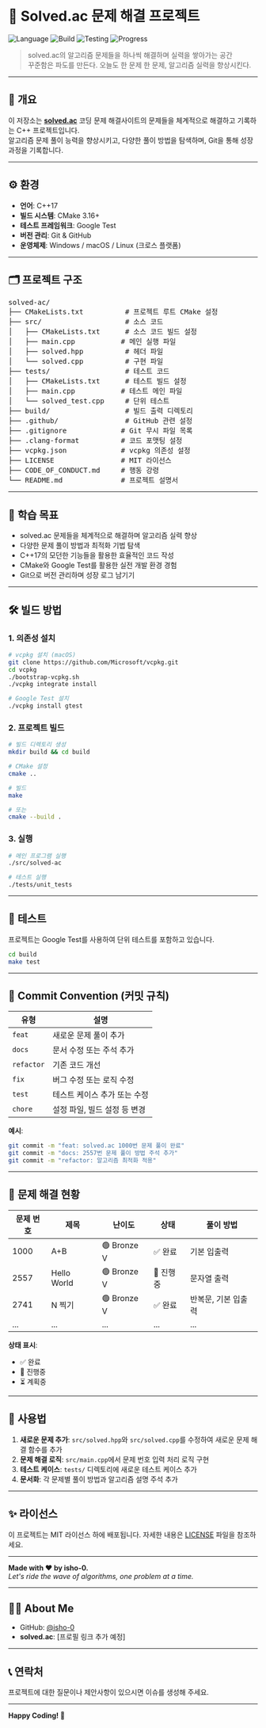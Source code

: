 # 🌊 Solved.ac 문제 해결 프로젝트

![Language](https://img.shields.io/badge/language-C++-blue?logo=c%2B%2B)
![Build](https://img.shields.io/badge/build-CMake-orange?logo=cmake)
![Testing](https://img.shields.io/badge/testing-GoogleTest-green?logo=google)
![Progress](https://img.shields.io/badge/status-solving-informational)

> solved.ac의 알고리즘 문제들을 하나씩 해결하며 실력을 쌓아가는 공간  
> 꾸준함은 파도를 만든다. 오늘도 한 문제 한 문제, 알고리즘 실력을 향상시킨다.

---

## 🧭 개요

이 저장소는 [**solved.ac**](https://solved.ac) 코딩 문제 해결사이트의 문제들을 체계적으로 해결하고 기록하는 C++ 프로젝트입니다.  
알고리즘 문제 풀이 능력을 향상시키고, 다양한 풀이 방법을 탐색하며, Git을 통해 성장 과정을 기록합니다.

---

## ⚙️ 환경

- **언어**: C++17
- **빌드 시스템**: CMake 3.16+
- **테스트 프레임워크**: Google Test
- **버전 관리**: Git & GitHub
- **운영체제**: Windows / macOS / Linux (크로스 플랫폼)

---

## 🗂️ 프로젝트 구조

<pre>
solved-ac/
├── CMakeLists.txt          # 프로젝트 루트 CMake 설정
├── src/                    # 소스 코드
│   ├── CMakeLists.txt      # 소스 코드 빌드 설정
│   ├── main.cpp           # 메인 실행 파일
│   ├── solved.hpp          # 헤더 파일
│   └── solved.cpp          # 구현 파일
├── tests/                  # 테스트 코드
│   ├── CMakeLists.txt      # 테스트 빌드 설정
│   ├── main.cpp           # 테스트 메인 파일
│   └── solved_test.cpp     # 단위 테스트
├── build/                  # 빌드 출력 디렉토리
├── .github/                # GitHub 관련 설정
├── .gitignore             # Git 무시 파일 목록
├── .clang-format          # 코드 포맷팅 설정
├── vcpkg.json             # vcpkg 의존성 설정
├── LICENSE                # MIT 라이선스
├── CODE_OF_CONDUCT.md     # 행동 강령
└── README.md              # 프로젝트 설명서
</pre>

---

## 📌 학습 목표

- solved.ac 문제들을 체계적으로 해결하며 알고리즘 실력 향상
- 다양한 문제 풀이 방법과 최적화 기법 탐색
- C++17의 모던한 기능들을 활용한 효율적인 코드 작성
- CMake와 Google Test를 활용한 실전 개발 환경 경험
- Git으로 버전 관리하며 성장 로그 남기기

---

## 🛠️ 빌드 방법

### 1. 의존성 설치

```bash
# vcpkg 설치 (macOS)
git clone https://github.com/Microsoft/vcpkg.git
cd vcpkg
./bootstrap-vcpkg.sh
./vcpkg integrate install

# Google Test 설치
./vcpkg install gtest
```

### 2. 프로젝트 빌드

```bash
# 빌드 디렉토리 생성
mkdir build && cd build

# CMake 설정
cmake ..

# 빌드
make

# 또는
cmake --build .
```

### 3. 실행

```bash
# 메인 프로그램 실행
./src/solved-ac

# 테스트 실행
./tests/unit_tests
```

---

## 🧪 테스트

프로젝트는 Google Test를 사용하여 단위 테스트를 포함하고 있습니다.

```bash
cd build
make test
```

---

## 🌊 Commit Convention (커밋 규칙)

| 유형 | 설명 |
|------|------|
| `feat` | 새로운 문제 풀이 추가 |
| `docs` | 문서 수정 또는 주석 추가 |
| `refactor` | 기존 코드 개선 |
| `fix` | 버그 수정 또는 로직 수정 |
| `test` | 테스트 케이스 추가 또는 수정 |
| `chore` | 설정 파일, 빌드 설정 등 변경 |

**예시**:

```bash
git commit -m "feat: solved.ac 1000번 문제 풀이 완료"
git commit -m "docs: 2557번 문제 풀이 방법 주석 추가"
git commit -m "refactor: 알고리즘 최적화 적용"
```

---

## 📖 문제 해결 현황

| 문제 번호 | 제목 | 난이도 | 상태 | 풀이 방법 |
|-----------|------|--------|------|-----------|
| 1000 | A+B | 🟢 Bronze V | ✅ 완료 | 기본 입출력 |
| 2557 | Hello World | 🟢 Bronze V | 🔄 진행중 | 문자열 출력 |
| 2741 | N 찍기 | 🟢 Bronze V | ✅ 완료 | 반복문, 기본 입출력 |
| ... | ... | ... | ... | ... |

**상태 표시**:
- ✅ 완료
- 🔄 진행중
- ⏳ 계획중

---

## 📝 사용법

1. **새로운 문제 추가**: `src/solved.hpp`와 `src/solved.cpp`를 수정하여 새로운 문제 해결 함수를 추가
2. **문제 해결 로직**: `src/main.cpp`에서 문제 번호 입력 처리 로직 구현
3. **테스트 케이스**: `tests/` 디렉토리에 새로운 테스트 케이스 추가
4. **문서화**: 각 문제별 풀이 방법과 알고리즘 설명 주석 추가

---

## ✨ 라이선스

이 프로젝트는 MIT 라이선스 하에 배포됩니다. 자세한 내용은 [LICENSE](LICENSE) 파일을 참조하세요.

---

**Made with ❤️ by isho-0.**  
*Let's ride the wave of algorithms, one problem at a time.*

---

## 🙋‍♂️ About Me

- GitHub: [@isho-0](https://github.com/isho-0)
- **solved.ac**: [프로필 링크 추가 예정]

---

## 📞 연락처

프로젝트에 대한 질문이나 제안사항이 있으시면 이슈를 생성해 주세요.

---

**Happy Coding! 🎉**

